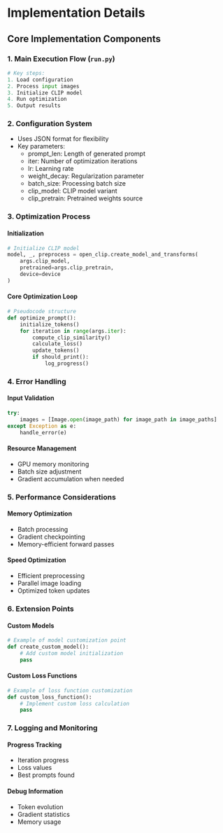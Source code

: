 # Implementation Details

## Core Implementation Components

### 1. Main Execution Flow (`run.py`)
```python
# Key steps:
1. Load configuration
2. Process input images
3. Initialize CLIP model
4. Run optimization
5. Output results
```

### 2. Configuration System
- Uses JSON format for flexibility
- Key parameters:
  - prompt_len: Length of generated prompt
  - iter: Number of optimization iterations
  - lr: Learning rate
  - weight_decay: Regularization parameter
  - batch_size: Processing batch size
  - clip_model: CLIP model variant
  - clip_pretrain: Pretrained weights source

### 3. Optimization Process

#### Initialization
```python
# Initialize CLIP model
model, _, preprocess = open_clip.create_model_and_transforms(
    args.clip_model,
    pretrained=args.clip_pretrain,
    device=device
)
```

#### Core Optimization Loop
```python
# Pseudocode structure
def optimize_prompt():
    initialize_tokens()
    for iteration in range(args.iter):
        compute_clip_similarity()
        calculate_loss()
        update_tokens()
        if should_print():
            log_progress()
```

### 4. Error Handling

#### Input Validation
```python
try:
    images = [Image.open(image_path) for image_path in image_paths]
except Exception as e:
    handle_error(e)
```

#### Resource Management
- GPU memory monitoring
- Batch size adjustment
- Gradient accumulation when needed

### 5. Performance Considerations

#### Memory Optimization
- Batch processing
- Gradient checkpointing
- Memory-efficient forward passes

#### Speed Optimization
- Efficient preprocessing
- Parallel image loading
- Optimized token updates

### 6. Extension Points

#### Custom Models
```python
# Example of model customization point
def create_custom_model():
    # Add custom model initialization
    pass
```

#### Custom Loss Functions
```python
# Example of loss function customization
def custom_loss_function():
    # Implement custom loss calculation
    pass
```

### 7. Logging and Monitoring

#### Progress Tracking
- Iteration progress
- Loss values
- Best prompts found

#### Debug Information
- Token evolution
- Gradient statistics
- Memory usage
